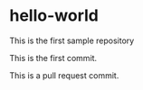 hello-world
===========

This is the first sample repository

This is the first commit.

This is a pull request commit.